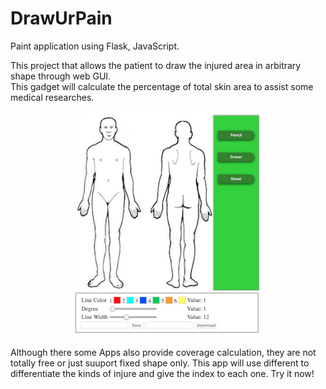 DrawUrPain
=========================

Paint application using Flask, JavaScript.

This project that allows the patient to draw the injured area in arbitrary shape through web GUI.  
This gadget will calculate the percentage of total skin area to assist some medical researches. 

<p align="center">
  <img width="300" height="360" src="UI.png">
</p>

Although there some Apps also provide coverage calculation, they are not totally free or just suuport fixed shape only.
This app will use different to differentiate the kinds of injure and give the index to each one. Try it now!
